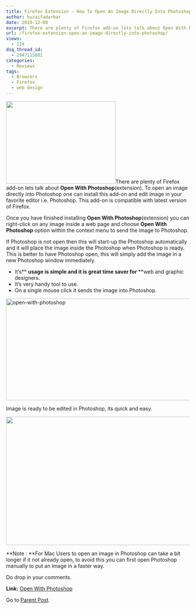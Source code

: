 ```yaml
---
title: Firefox Extension – How To Open An Image Directly Into Photoshop
author: huzaifadarbar
date: 2010-12-08
excerpt: There are plenty of Firefox add-on lets talk about Open With Photoshop(extension). To open an image directly into Photoshop one can install this add-on and edit image in your favorite editor i.e. Photoshop. This add-on is compatible with latest version of Firefox.
url: /firefox-extension-open-an-image-directly-into-photoshop/
views:
  - 224
dsq_thread_id:
  - 2947115881
categories:
  - Reviews
tags:
  - Browsers
  - Firefox
  - web design
---
```

<a rel="attachment wp-att-33771" href="http://devilsworkshop.org/firefox-extension-open-an-image-directly-into-photoshop/open-with-photoshop-featured/"><img class="alignright size-full wp-image-33771" title="open-with-photoshop-featured" src="http://cdn.devilsworkshop.org/files/2010/12/open-with-photoshop-featured.png" alt="" width="300" height="225" /></a>There are plenty of Firefox add-on lets talk about **Open With Photoshop**(extension). To open an image directly into Photoshop one can install this add-on and edit image in your favorite editor i.e. Photoshop. This add-on is compatible with latest version of Firefox.

Once you have finished installing **Open With Photoshop**(extension) you can right-click on any image inside a web page and choose **Open With Photoshop** option within the context menu to send the image to Photoshop.

If Photoshop is not open then this will start-up the Photoshop automatically and it will place the image inside the Photoshop when Photoshop is ready. This is better to have Photoshop open, this will simply add the image in a new Photoshop window immediately.

  * It’s** **usage is simple and it is great time saver for** **web and graphic designers.
  * It’s very handy tool to use.
  * On a single mouse click it sends the image into Photoshop.

[<img style="background-image: none; padding-left: 0px; padding-right: 0px; display: inline; padding-top: 0px; border-width: 0px;" title="open-with-photoshop" src="http://cdn.devilsworkshop.org/files/2010/12/open-with-photoshop_thumb.png" border="0" alt="open-with-photoshop" width="604" height="278" />][1]

Image is ready to be edited in Photoshop, its quick and easy.

<a rel="attachment wp-att-33775" href="http://devilsworkshop.org/firefox-extension-open-an-image-directly-into-photoshop/image-photoshop/"><img class="size-full wp-image-33775 alignnone" title="image-photoshop" src="http://cdn.devilsworkshop.org/files/2010/12/image-photoshop.png" alt="" width="600" height="351" /></a>

**Note : **For Mac Users to open an image in Photoshop can take a bit longer if it not already open, to avoid this you can first open Photoshop manually to put an image in a faster way.

Do drop in your comments.

**Link:** <a href="https://addons.mozilla.org/en-US/firefox/addon/99845/" onclick="_gaq.push(['_trackEvent', 'outbound-article', 'https://addons.mozilla.org/en-US/firefox/addon/99845/', 'Open With Photoshop']);" >Open With Photoshop</a>

Go to [Parent Post][2].

 [1]: http://cdn.devilsworkshop.org/files/2010/12/open-with-photoshop.png
 [2]: http://devilsworkshop.org/18-firefox-addons-web-designers/
